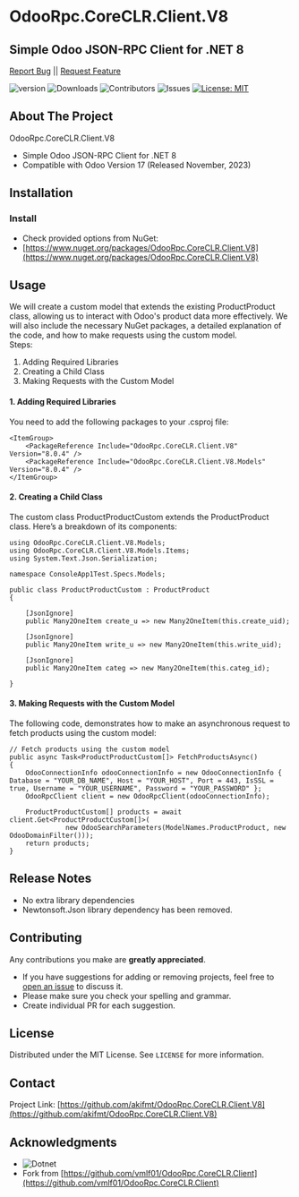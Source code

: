 
# OdooRpc.CoreCLR.Client.V8

## Simple Odoo JSON-RPC Client for .NET 8

[Report Bug](https://github.com/akifmt/OdooRpc.CoreCLR.Client.V8/issues) || [Request Feature](https://github.com/akifmt/OdooRpc.CoreCLR.Client.V8/issues)

![version](https://img.shields.io/github/v/release/akifmt/OdooRpc.CoreCLR.Client.V8?color=blue)
![Downloads](https://img.shields.io/github/downloads/akifmt/OdooRpc.CoreCLR.Client.V8/total) ![Contributors](https://img.shields.io/github/contributors/akifmt/OdooRpc.CoreCLR.Client.V8?color=dark-green) ![Issues](https://img.shields.io/github/issues/akifmt/OdooRpc.CoreCLR.Client.V8) [![License: MIT](https://img.shields.io/badge/License-MIT-blue.svg)]()


## About The Project

OdooRpc.CoreCLR.Client.V8
* Simple Odoo JSON-RPC Client for .NET 8
* Compatible with Odoo Version 17 (Released November, 2023)


## Installation

### Install
  - Check provided options from NuGet:
  - [https://www.nuget.org/packages/OdooRpc.CoreCLR.Client.V8](https://www.nuget.org/packages/OdooRpc.CoreCLR.Client.V8) 


## Usage
We will create a custom model that extends the existing ProductProduct class, allowing us to interact with Odoo's product data more effectively. We will also include the necessary NuGet packages, a detailed explanation of the code, and how to make requests using the custom model.  
Steps:  
1. Adding Required Libraries
2. Creating a Child Class
3. Making Requests with the Custom Model

#### 1. Adding Required Libraries
You need to add the following packages to your .csproj file:
```
<ItemGroup>
    <PackageReference Include="OdooRpc.CoreCLR.Client.V8" Version="8.0.4" />
    <PackageReference Include="OdooRpc.CoreCLR.Client.V8.Models" Version="8.0.4" />
</ItemGroup>
```

#### 2. Creating a Child Class
The custom class ProductProductCustom extends the ProductProduct class. Here’s a breakdown of its components:
```
using OdooRpc.CoreCLR.Client.V8.Models;
using OdooRpc.CoreCLR.Client.V8.Models.Items;
using System.Text.Json.Serialization;

namespace ConsoleApp1Test.Specs.Models;

public class ProductProductCustom : ProductProduct
{

    [JsonIgnore]
    public Many2OneItem create_u => new Many2OneItem(this.create_uid);

    [JsonIgnore]
    public Many2OneItem write_u => new Many2OneItem(this.write_uid);

    [JsonIgnore]
    public Many2OneItem categ => new Many2OneItem(this.categ_id);

}
```

#### 3. Making Requests with the Custom Model
The following code, demonstrates how to make an asynchronous request to fetch products using the custom model:
```
// Fetch products using the custom model
public async Task<ProductProductCustom[]> FetchProductsAsync()
{
    OdooConnectionInfo odooConnectionInfo = new OdooConnectionInfo { Database = "YOUR_DB_NAME", Host = "YOUR_HOST", Port = 443, IsSSL = true, Username = "YOUR_USERNAME", Password = "YOUR_PASSWORD" };
    OdooRpcClient client = new OdooRpcClient(odooConnectionInfo);

    ProductProductCustom[] products = await client.Get<ProductProductCustom[]>(
              new OdooSearchParameters(ModelNames.ProductProduct, new OdooDomainFilter()));
    return products;
}
```


## Release Notes

* No extra library dependencies
* Newtonsoft.Json library dependency has been removed.


## Contributing

Any contributions you make are **greatly appreciated**.
* If you have suggestions for adding or removing projects, feel free to [open an issue](https://github.com/akifmt/OdooRpc.CoreCLR.Client.V8/issues/new) to discuss it.
* Please make sure you check your spelling and grammar.
* Create individual PR for each suggestion.


## License

Distributed under the MIT License. See `LICENSE` for more information.


## Contact

Project Link: [https://github.com/akifmt/OdooRpc.CoreCLR.Client.V8](https://github.com/akifmt/OdooRpc.CoreCLR.Client.V8)


## Acknowledgments

* ![Dotnet](https://img.shields.io/badge/-.NET%208.0-blueviolet?logo=dotnet)
* Fork from [https://github.com/vmlf01/OdooRpc.CoreCLR.Client](https://github.com/vmlf01/OdooRpc.CoreCLR.Client)

